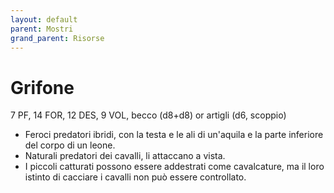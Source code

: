 ```yaml
---
layout: default
parent: Mostri
grand_parent: Risorse
---
```


# Grifone

7 PF, 14 FOR, 12 DES, 9 VOL, becco (d8+d8) or artigli (d6, scoppio)

- Feroci predatori ibridi, con la testa e le ali di un'aquila e la parte inferiore del corpo di un leone.
- Naturali predatori dei cavalli, li attaccano a vista.
- I piccoli catturati possono essere addestrati come cavalcature, ma il loro istinto di cacciare i cavalli non può essere controllato.